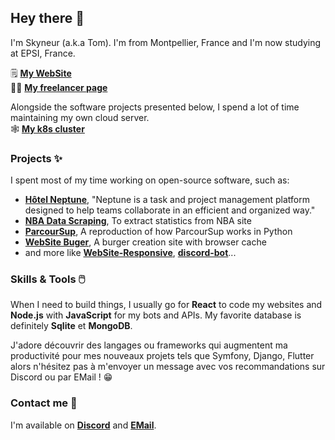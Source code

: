 ## Hey there 👋

I'm Skyneur (a.k.a Tom). I'm from Montpellier, France and I'm now studying at EPSI, France. 

🗒️ [**My WebSite**](https://tomgaillard.fr)  
👨‍💼 [**My freelancer page**](https://tomgaillard.fr/soon)  

Alongside the software projects presented below, I spend a lot of time maintaining my own cloud server.  
🕸️ [**My k8s cluster**](https://github.com/Androz2091/k8s-infrastructure)

### Projects ✨

I spent most of my time working on open-source software, such as:

* **[Hôtel Neptune](https://github.com/Skyneur/Projet-Neptune)**, "Neptune is a task and project management platform designed to help teams collaborate in an efficient and organized way." 
* **[NBA Data Scraping](https://github.com/Skyneur/NBA-Scraping)**, To extract statistics from NBA site
* **[ParcourSup](https://github.com/Skyneur/ParcourSup)**, A reproduction of how ParcourSup works in Python
* **[WebSite Buger](https://github.com/Skyneur/Burger-Js-Work)**, A burger creation site with browser cache
* and more like **[WebSite-Responsive](https://github.com/Skyneur/Site-Responsive)**, **[discord-bot](https://github.com/Skyneur/Discord-Bot)**...

### Skills & Tools 🖱️

When I need to build things, I usually go for **React** to code my websites and **Node.js** with **JavaScript** for my bots and APIs. My favorite database is definitely **Sqlite** et **MongoDB**.

J'adore découvrir des langages ou frameworks qui augmentent ma productivité pour mes nouveaux projets tels que Symfony, Django, Flutter alors n'hésitez pas à m'envoyer un message avec vos recommandations sur Discord ou par EMail ! 😁

### Contact me 🤝

I'm available on **[Discord](https://tomgaillard.fr/discord)** and **[EMail](mailto:https://contact@tomgaillard.fr)**.
